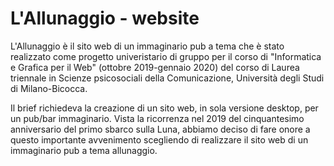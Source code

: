 # L'Allunaggio - website

L'Allunaggio è il sito web di un immaginario pub a tema che è stato realizzato come progetto univeristario di gruppo per il corso di "Informatica e Grafica per il Web" (ottobre 2019-gennaio 2020) del corso di Laurea triennale in Scienze psicosociali della Comunicazione, Università degli Studi di Milano-Bicocca.

Il brief richiedeva la creazione di un sito web, in sola versione desktop, per un pub/bar immaginario.
Vista la ricorrenza nel 2019 del cinquantesimo anniversario del primo sbarco sulla Luna, abbiamo deciso di fare onore a questo importante avvenimento scegliendo di realizzare il sito web di un immaginario pub a tema allunaggio.
